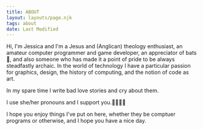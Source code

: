 ```yaml
---
title: ABOUT
layout: layouts/page.njk
tags: about
date: Last Modified
---
```


Hi, I'm Jessica and I'm a Jesus and (Anglican) theology enthusiast, an amateur computer programmer and game developer, an appreciator of bats 🦇, and also someone who has made it a point of pride to be always steadfastly archaic. In the world of technology I have a particular passion for graphics, design, the history of computing, and the notion of code as art. 

In my spare time I write bad love stories and cry about them. 

I use she/her pronouns and I support you.🏳️‍🌈🏳️‍⚧️ 

I hope you enjoy things I've put on here, whether they be comptuer programs or otherwise, and I hope you have a nice day. 